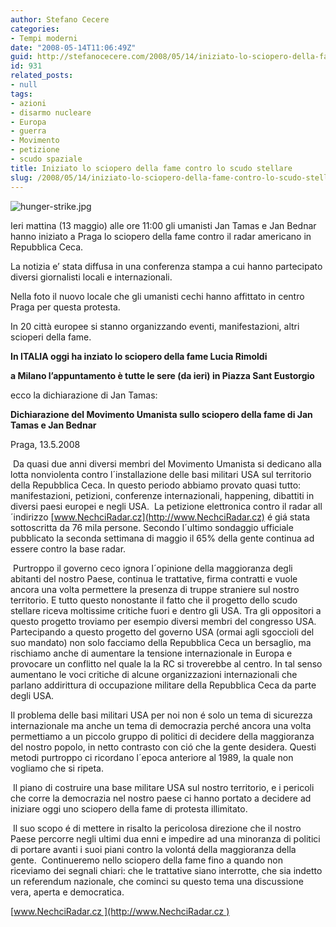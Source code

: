 ```yaml
---
author: Stefano Cecere
categories:
- Tempi moderni
date: "2008-05-14T11:06:49Z"
guid: http://stefanocecere.com/2008/05/14/iniziato-lo-sciopero-della-fame-contro-lo-scudo-stellare/
id: 931
related_posts:
- null
tags:
- azioni
- disarmo nucleare
- Europa
- guerra
- Movimento
- petizione
- scudo spaziale
title: Iniziato lo sciopero della fame contro lo scudo stellare
slug: /2008/05/14/iniziato-lo-sciopero-della-fame-contro-lo-scudo-stellare/
---
```


![hunger-strike.jpg](http://stefanocecere.com/wp-content/uploads/sites/3/2008/05/hunger-strike.jpg)

Ieri mattina (13 maggio) alle ore 11:00 gli umanisti Jan Tamas e Jan Bednar hanno iniziato a Praga lo sciopero della fame contro il radar americano in Repubblica Ceca.
  
La notizia e’ stata diffusa in una conferenza stampa a cui hanno partecipato diversi giornalisti locali e internazionali.
  
Nella foto il nuovo locale che gli umanisti cechi hanno affittato in centro Praga per questa protesta.

In 20 città europee si stanno organizzando eventi, manifestazioni, altri scioperi della fame.

**In ITALIA oggi ha inziato lo sciopero della fame Lucia Rimoldi**
  
**a Milano l&#8217;appuntamento è tutte le sere (da ieri) in Piazza Sant Eustorgio**

ecco la dichiarazione di Jan Tamas:

**Dichiarazione del Movimento Umanista sullo sciopero della fame di Jan Tamas e Jan Bednar**

Praga, 13.5.2008

 Da quasi due anni diversi membri del Movimento Umanista si dedicano alla lotta nonviolenta contro l´installazione delle basi militari USA sul territorio della Repubblica Ceca. In questo periodo abbiamo provato quasi tutto: manifestazioni, petizioni, conferenze internazionali, happening, dibattiti in diversi paesi europei e negli USA.  La petizione elettronica contro il radar all´indirizzo [www.NechciRadar.cz](http://www.NechciRadar.cz) é giá stata sottoscritta da 76 mila persone. Secondo l´ultimo sondaggio ufficiale pubblicato la seconda settimana di maggio il 65% della gente continua ad essere contro la base radar.
  
 Purtroppo il governo ceco ignora l´opinione della maggioranza degli abitanti del nostro Paese, continua le trattative, firma contratti e vuole ancora una volta permettere la presenza di truppe straniere sul nostro territorio. E tutto questo nonostante il fatto che il progetto dello scudo stellare riceva moltissime critiche fuori e dentro gli USA. Tra gli oppositori a questo progetto troviamo per esempio diversi membri del congresso USA.  Partecipando a questo progetto del governo USA (ormai agli sgoccioli del suo mandato) non solo facciamo della Repubblica Ceca un bersaglio, ma rischiamo anche di aumentare la tensione internazionale in Europa e provocare un conflitto nel quale la la RC si troverebbe al centro. In tal senso aumentano le voci critiche di alcune organizzazioni internazionali che parlano addirittura di occupazione militare della Repubblica Ceca da parte degli USA.

Il problema delle basi militari USA per noi non é solo un tema di sicurezza internazionale ma anche un tema di democrazia perché ancora una volta permettiamo a un piccolo gruppo di politici di decidere della maggioranza del nostro popolo, in netto contrasto con ció che la gente desidera. Questi metodi purtroppo ci ricordano l´epoca anteriore al 1989, la quale non vogliamo che si ripeta.
  
 Il piano di costruire una base militare USA sul nostro territorio, e i pericoli che corre la democrazia nel nostro paese ci hanno portato a decidere ad iniziare oggi uno sciopero della fame di protesta illimitato.
  
 Il suo scopo é di mettere in risalto la pericolosa direzione che il nostro Paese percorre negli ultimi dua enni e impedire ad una minoranza di politici di portare avanti i suoi piani contro la volontá della maggioranza della gente.  Continueremo nello sciopero della fame fino a quando non riceviamo dei segnali chiari: che le trattative siano interrotte, che sia indetto un referendum nazionale, che cominci su questo tema una discussione vera, aperta e democratica.

[www.NechciRadar.cz ](http://www.NechciRadar.cz )